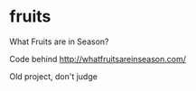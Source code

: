 # fruits

What Fruits are in Season?

Code behind http://whatfruitsareinseason.com/

Old project, don't judge
